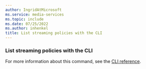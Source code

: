 ```yaml
---
author: IngridAtMicrosoft
ms.service: media-services
ms.topic: include
ms.date: 07/25/2022
ms.author: inhenkel
title: List streaming policies with the CLI
---
```


### List streaming policies with the CLI

For more information about this command, see the [CLI reference](/cli/azure/ams/streaming-policy?view=azure-cli-latest&preserve-view=true#az-ams-streaming-policy-list).

